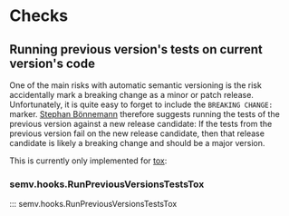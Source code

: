 # Checks

## Running previous version's tests on current version's code

One of the main risks with automatic semantic versioning is the risk
accidentally mark a breaking change as a minor or patch release. Unfortunately,
it is quite easy to forget to include the `BREAKING CHANGE: ` marker. [Stephan
Bönnemann](https://www.youtube.com/watch?v=tc2UgG5L7WM) therefore suggests
running the tests of the previous version against a new release candidate: If
the tests from the previous version fail on the new release candidate, then
that release candidate is likely a breaking change and should be a major
version.

This is currently only implemented for [tox](https://tox.wiki/en/latest/cli_interface.html#tox-run---installpkg):

### semv.hooks.RunPreviousVersionsTestsTox
::: semv.hooks.RunPreviousVersionsTestsTox
